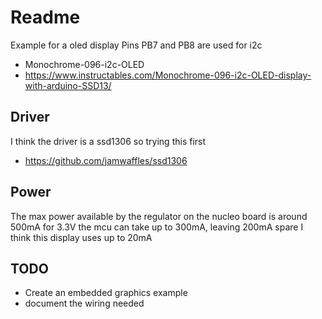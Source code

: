 # Readme

Example for a oled display
Pins PB7 and PB8 are used for i2c

  * Monochrome-096-i2c-OLED
  * https://www.instructables.com/Monochrome-096-i2c-OLED-display-with-arduino-SSD13/

## Driver

I think the driver is a ssd1306
so trying this first

  * https://github.com/jamwaffles/ssd1306

## Power

The max power available by the regulator on the nucleo board is around 500mA for 3.3V
the mcu can take up to 300mA, leaving 200mA spare
I think this display uses up to 20mA

## TODO

  * Create an embedded graphics example
  * document the wiring needed
